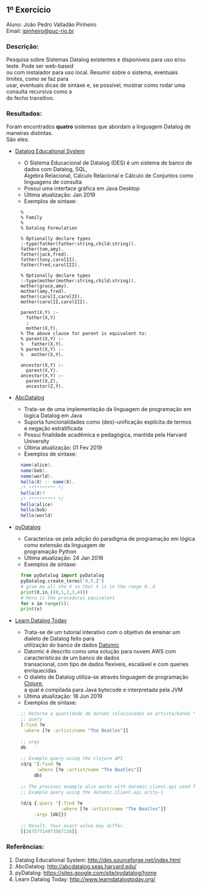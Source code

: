 ## 1º Exercício

Aluno: João Pedro Valladão Pinheiro \
Email: [jpinheiro@puc-rio.br](mailto:jpinheiro@puc-rio.br)

### Descrição:

Pesquisa sobre Sistemas Datalog existentes e disponíveis para uso e/ou teste. Pode ser web-based   \
ou com instalador para uso local. Resumir sobre o sistema, eventuais limites, como se faz para     \
usar, eventuais dicas de sintaxe e, se possível, mostrar como rodar uma consulta recursiva como a  \
do fecho transitivo.

### Resultados:

Foram encontrados **quatro** sistemas que abordam a linguagem Datalog de maneiras distintas.       \
São eles:

- [Datalog Educational System](http://des.sourceforge.net/index.html)
  - O Sistema Educacional de Datalog (DES) é um sistema de banco de dados com Datalog, SQL,        \
  Álgebra Relacional, Cálculo Relacional e Cálculo de Conjuntos como linguagens de consulta
  - Possui uma interface gráfica em Java Desktop
  - Última atualização: Jan 2019
  - Exemplos de sintaxe:
  
  ```datalog
    %
    % Family
    %
    % Datalog Formulation
    
    % Optionally declare types
    :-type(father(father:string,child:string)).
    father(tom,amy).
    father(jack,fred).
    father(tony,carolII).
    father(fred,carolIII).
    
    % Optionally declare types
    :-type(mother(mother:string,child:string)).
    mother(grace,amy).
    mother(amy,fred).
    mother(carolI,carolII).
    mother(carolII,carolIII).
    
    parent(X,Y) :- 
      father(X,Y)
      ; 
      mother(X,Y).
    % The above clause for parent is equivalent to:  
    % parent(X,Y) :- 
    %   father(X,Y).
    % parent(X,Y) :- 
    %   mother(X,Y).
    
    ancestor(X,Y) :- 
      parent(X,Y).
    ancestor(X,Y) :- 
      parent(X,Z), 
      ancestor(Z,Y).
  ```

- [AbcDatalog](http://abcdatalog.seas.harvard.edu/)
  - Trata-se de uma implementação da linguagem de programação em lógica Datalog em Java
  - Suporta funcionalidades como (des)-unificação explícita de termos e negação estratificada
  - Possui finalidade acadêmica e pedagógica, mantida pela Harvard University
  - Última atualização: 01 Fev 2019
  - Exemplos de sintaxe:

  ```java
    name(alice).
    name(bob).
    name(world).
    hello(X) :- name(X).
    /* ********** */
    hello(X)?
    /* ********** */
    hello(alice)
    hello(bob)
    hello(world)
  ```

- [pyDatalog](https://sites.google.com/site/pydatalog/home)
  - Caracteriza-se pela adição do paradigma de programação em lógica como extensão da linguagem  de\
  programação Python
  - Última atualização: 24 Jan 2016
  - Exemplos de sintaxe:
  
  ```python
    from pyDatalog import pyDatalog
    pyDatalog.create_terms('X,Y,Z')
    # give me all the X so that X is in the range 0..4
    print(X.in_((0,1,2,3,4)))
    # here is the procedural equivalent
    for x in range(5):
    print(x)
  ```

- [Learn Datalog Today](http://www.learndatalogtoday.org/)
  - Trata-se de um tutorial interativo com o objetivo de ensinar um dialeto de Datalog feito para  \
  utilização do banco de dados [Datomic](https://www.datomic.com/)
  - Datomic é descrito como uma solução para nuvem AWS com características de um banco de dados    \
  transacional, com tipo de dados flexíveis, escalável e com queries enriquecidas
  - O dialeto de Datalog utiliza-se através linguagem de programação [Clojure](https://clojure.org/),\
  a qual é compilada para Java bytecode e interpretada pela JVM
  - Última atualização: 18 Jun 2019
  - Exemplos de sintaxe:
  
  ```clojure
    ;; Retorna a quantidade de datoms relacionados ao artista/banda "The Beatles"
    ;; query
    [:find ?e
     :where [?e :artist/name "The Beatles"]]
    
    ;; args
    db
    
    ;; Example query using the clojure API
    (d/q '[:find ?e
          :where [?e :artist/name "The Beatles"]]
         db)
    
    ;; The previous example also works with datomic.client.api used for Datomic Cloud
    ;; Example query using the datomic.client.api arity-1
    
    (d/q {:query '[:find ?e
                   :where [?e :artist/name "The Beatles"]]
         :args [db]})
    
    ;; Result. Your exact value may differ.
    [[26757714973567138]]
  ```

### Referências:

1. Datalog Educational System: http://des.sourceforge.net/index.html
2. AbcDatalog: http://abcdatalog.seas.harvard.edu/
3. pyDatalog: https://sites.google.com/site/pydatalog/home
4. Learn Datalog Today: http://www.learndatalogtoday.org/
